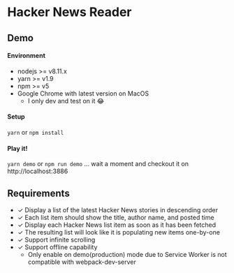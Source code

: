 # Hacker News Reader

## Demo

#### Environment

- nodejs >= v8.11.x
- yarn >= v1.9
- npm >= v5
- Google Chrome with latest version on MacOS
  - I only dev and test on it 😂

#### Setup

`yarn` or `npm install`

#### Play it!

`yarn demo` or `npm run demo` ... wait a moment and checkout it on http://localhost:3886

## Requirements

- ✓ Display a list of the latest Hacker News stories in descending order
- ✓ Each list item should show the title, author name, and posted time
- ✓ Display each Hacker News list item as soon as it has been fetched
- ✓ The resulting list will look like it is populating new items one-by-one
- ✓ Support infinite scrolling
- ✓ Support offline capability
  - Only enable on demo(production) mode due to Service Worker is not compatible with webpack-dev-server